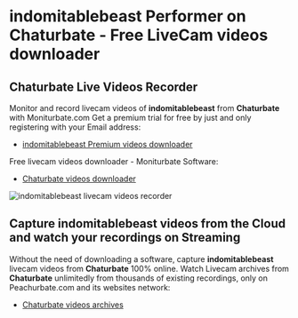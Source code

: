 # indomitablebeast Performer on Chaturbate - Free LiveCam videos downloader

## Chaturbate Live Videos Recorder

Monitor and record livecam videos of **indomitablebeast** from **Chaturbate** with Moniturbate.com
Get a premium trial for free by just and only registering with your Email address:
* [indomitablebeast Premium videos downloader](https://moniturbate.com/request-demo-licence-key.html)

Free livecam videos downloader - Moniturbate Software:
* [Chaturbate videos downloader](https://moniturbate.com/moniturbate-download-software.html)

![indomitablebeast livecam videos recorder](https://peachurnet.com/templates/moniturbate-software.png)


## Capture indomitablebeast videos from the Cloud and watch your recordings on Streaming

Without the need of downloading a software, capture **indomitablebeast** livecam videos from **Chaturbate** 100% online.
Watch Livecam archives from **Chaturbate** unlimitedly from thousands of existing recordings, only on Peachurbate.com and its websites network:
* [Chaturbate videos archives](https://peachurnet.com/)